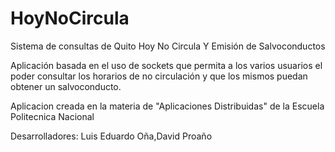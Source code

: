 # HoyNoCircula
Sistema de consultas de Quito Hoy No Circula Y Emisión de Salvoconductos

Aplicación basada en el uso de sockets que permita a los varios usuarios el poder consultar los horarios de no circulación y que los mismos puedan obtener un salvoconducto.

Aplicacion creada en la materia de "Aplicaciones Distribuidas" de la Escuela Politecnica Nacional

Desarrolladores: Luis Eduardo Oña,David Proaño
